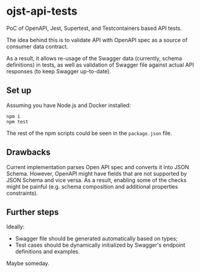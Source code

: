 # ojst-api-tests
PoC of OpenAPI, Jest, Supertest, and Testcontainers based API tests. 

The idea behind this is to validate API with OpenAPI spec as a source of consumer data contract.

As a result, it allows re-usage of the Swagger data (currently, schema definitions) in tests, 
as well as validation of Swagger file against actual API responses (to keep Swagger up-to-date).

## Set up
Assuming you have Node.js and Docker installed:
```
npm i
npm test
```

The rest of the npm scripts could be seen in the `package.json` file.

## Drawbacks
Current implementation parses Open API spec and converts it into JSON Schema.
However, OpenAPI might have  fields that are not supported by JSON Schema and vice versa.
As a result, enabling some of the checks might be painful (e.g. schema composition and additional properties constraints).

## Further steps
Ideally:
- Swagger file should be generated automatically based on types;
- Test cases should be dynamically initialized by Swagger's endpoint definitions and examples.

Maybe someday.